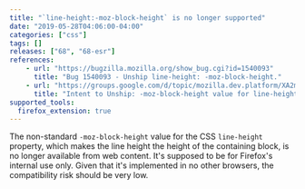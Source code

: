 ```yaml
---
title: "`line-height:-moz-block-height` is no longer supported"
date: "2019-05-28T04:06:00-04:00"
categories: ["css"]
tags: []
releases: ["68", "68-esr"]
references:
    - url: "https://bugzilla.mozilla.org/show_bug.cgi?id=1540093"
      title: "Bug 1540093 - Unship line-height: -moz-block-height."
    - url: "https://groups.google.com/d/topic/mozilla.dev.platform/XA2mqBeNrk4/discussion"
      title: "Intent to Unship: -moz-block-height value for line-height"
supported_tools:
  firefox_extension: true
---
```

The non-standard `-moz-block-height` value for the CSS `line-height` property, which makes the line height the height of the containing block, is no longer available from web content. It's supposed to be for Firefox's internal use only. Given that it's implemented in no other browsers, the compatibility risk should be very low.
